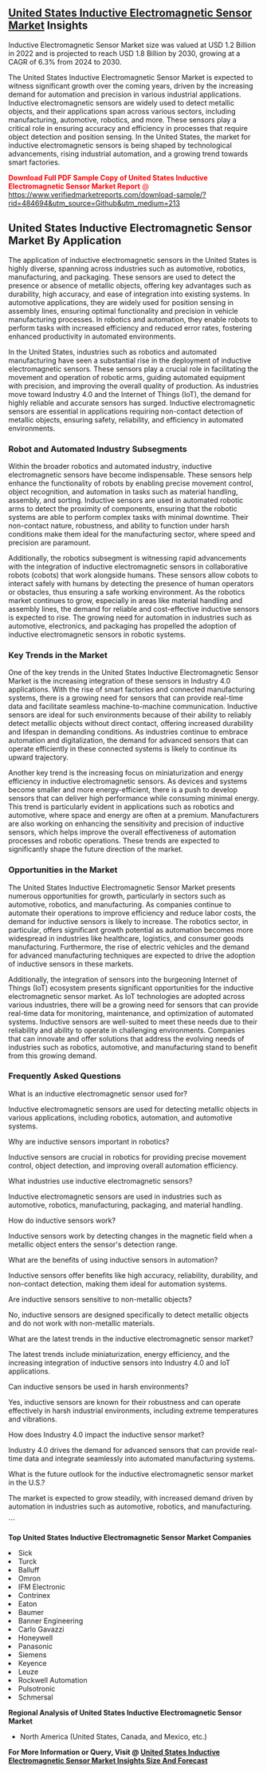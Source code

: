 <h2><a href="https://www.verifiedmarketreports.com/download-sample/?rid=484694&amp;utm_source=Github&amp;utm_medium=213" target="_blank">United States Inductive Electromagnetic Sensor Market</a> Insights</h2><p>Inductive Electromagnetic Sensor Market size was valued at USD 1.2 Billion in 2022 and is projected to reach USD 1.8 Billion by 2030, growing at a CAGR of 6.3% from 2024 to 2030.</p><p><p>The United States Inductive Electromagnetic Sensor Market is expected to witness significant growth over the coming years, driven by the increasing demand for automation and precision in various industrial applications. Inductive electromagnetic sensors are widely used to detect metallic objects, and their applications span across various sectors, including manufacturing, automotive, robotics, and more. These sensors play a critical role in ensuring accuracy and efficiency in processes that require object detection and position sensing. In the United States, the market for inductive electromagnetic sensors is being shaped by technological advancements, rising industrial automation, and a growing trend towards smart factories.</p><p><p><span class=""><span style="color: #ff0000;"><strong>Download Full PDF Sample Copy of United States Inductive Electromagnetic Sensor Market Report</strong> @ </span><a href="https://www.verifiedmarketreports.com/download-sample/?rid=484694&amp;utm_source=Github&amp;utm_medium=213" target="_blank">https://www.verifiedmarketreports.com/download-sample/?rid=484694&amp;utm_source=Github&amp;utm_medium=213</a></span></p></p><h2>United States Inductive Electromagnetic Sensor Market By Application</h2><p>The application of inductive electromagnetic sensors in the United States is highly diverse, spanning across industries such as automotive, robotics, manufacturing, and packaging. These sensors are used to detect the presence or absence of metallic objects, offering key advantages such as durability, high accuracy, and ease of integration into existing systems. In automotive applications, they are widely used for position sensing in assembly lines, ensuring optimal functionality and precision in vehicle manufacturing processes. In robotics and automation, they enable robots to perform tasks with increased efficiency and reduced error rates, fostering enhanced productivity in automated environments.</p><p>In the United States, industries such as robotics and automated manufacturing have seen a substantial rise in the deployment of inductive electromagnetic sensors. These sensors play a crucial role in facilitating the movement and operation of robotic arms, guiding automated equipment with precision, and improving the overall quality of production. As industries move toward Industry 4.0 and the Internet of Things (IoT), the demand for highly reliable and accurate sensors has surged. Inductive electromagnetic sensors are essential in applications requiring non-contact detection of metallic objects, ensuring safety, reliability, and efficiency in automated environments.</p><h3>Robot and Automated Industry Subsegments</h3><p>Within the broader robotics and automated industry, inductive electromagnetic sensors have become indispensable. These sensors help enhance the functionality of robots by enabling precise movement control, object recognition, and automation in tasks such as material handling, assembly, and sorting. Inductive sensors are used in automated robotic arms to detect the proximity of components, ensuring that the robotic systems are able to perform complex tasks with minimal downtime. Their non-contact nature, robustness, and ability to function under harsh conditions make them ideal for the manufacturing sector, where speed and precision are paramount.</p><p>Additionally, the robotics subsegment is witnessing rapid advancements with the integration of inductive electromagnetic sensors in collaborative robots (cobots) that work alongside humans. These sensors allow cobots to interact safely with humans by detecting the presence of human operators or obstacles, thus ensuring a safe working environment. As the robotics market continues to grow, especially in areas like material handling and assembly lines, the demand for reliable and cost-effective inductive sensors is expected to rise. The growing need for automation in industries such as automotive, electronics, and packaging has propelled the adoption of inductive electromagnetic sensors in robotic systems.</p><h3>Key Trends in the Market</h3><p>One of the key trends in the United States Inductive Electromagnetic Sensor Market is the increasing integration of these sensors in Industry 4.0 applications. With the rise of smart factories and connected manufacturing systems, there is a growing need for sensors that can provide real-time data and facilitate seamless machine-to-machine communication. Inductive sensors are ideal for such environments because of their ability to reliably detect metallic objects without direct contact, offering increased durability and lifespan in demanding conditions. As industries continue to embrace automation and digitalization, the demand for advanced sensors that can operate efficiently in these connected systems is likely to continue its upward trajectory.</p><p>Another key trend is the increasing focus on miniaturization and energy efficiency in inductive electromagnetic sensors. As devices and systems become smaller and more energy-efficient, there is a push to develop sensors that can deliver high performance while consuming minimal energy. This trend is particularly evident in applications such as robotics and automotive, where space and energy are often at a premium. Manufacturers are also working on enhancing the sensitivity and precision of inductive sensors, which helps improve the overall effectiveness of automation processes and robotic operations. These trends are expected to significantly shape the future direction of the market.</p><h3>Opportunities in the Market</h3><p>The United States Inductive Electromagnetic Sensor Market presents numerous opportunities for growth, particularly in sectors such as automotive, robotics, and manufacturing. As companies continue to automate their operations to improve efficiency and reduce labor costs, the demand for inductive sensors is likely to increase. The robotics sector, in particular, offers significant growth potential as automation becomes more widespread in industries like healthcare, logistics, and consumer goods manufacturing. Furthermore, the rise of electric vehicles and the demand for advanced manufacturing techniques are expected to drive the adoption of inductive sensors in these markets.</p><p>Additionally, the integration of sensors into the burgeoning Internet of Things (IoT) ecosystem presents significant opportunities for the inductive electromagnetic sensor market. As IoT technologies are adopted across various industries, there will be a growing need for sensors that can provide real-time data for monitoring, maintenance, and optimization of automated systems. Inductive sensors are well-suited to meet these needs due to their reliability and ability to operate in challenging environments. Companies that can innovate and offer solutions that address the evolving needs of industries such as robotics, automotive, and manufacturing stand to benefit from this growing demand.</p><h3>Frequently Asked Questions</h3><p>What is an inductive electromagnetic sensor used for?</p><p>Inductive electromagnetic sensors are used for detecting metallic objects in various applications, including robotics, automation, and automotive systems.</p><p>Why are inductive sensors important in robotics?</p><p>Inductive sensors are crucial in robotics for providing precise movement control, object detection, and improving overall automation efficiency.</p><p>What industries use inductive electromagnetic sensors?</p><p>Inductive electromagnetic sensors are used in industries such as automotive, robotics, manufacturing, packaging, and material handling.</p><p>How do inductive sensors work?</p><p>Inductive sensors work by detecting changes in the magnetic field when a metallic object enters the sensor's detection range.</p><p>What are the benefits of using inductive sensors in automation?</p><p>Inductive sensors offer benefits like high accuracy, reliability, durability, and non-contact detection, making them ideal for automation systems.</p><p>Are inductive sensors sensitive to non-metallic objects?</p><p>No, inductive sensors are designed specifically to detect metallic objects and do not work with non-metallic materials.</p><p>What are the latest trends in the inductive electromagnetic sensor market?</p><p>The latest trends include miniaturization, energy efficiency, and the increasing integration of inductive sensors into Industry 4.0 and IoT applications.</p><p>Can inductive sensors be used in harsh environments?</p><p>Yes, inductive sensors are known for their robustness and can operate effectively in harsh industrial environments, including extreme temperatures and vibrations.</p><p>How does Industry 4.0 impact the inductive sensor market?</p><p>Industry 4.0 drives the demand for advanced sensors that can provide real-time data and integrate seamlessly into automated manufacturing systems.</p><p>What is the future outlook for the inductive electromagnetic sensor market in the U.S.?</p><p>The market is expected to grow steadily, with increased demand driven by automation in industries such as automotive, robotics, and manufacturing.</p>```</p><p><strong>Top United States Inductive Electromagnetic Sensor Market Companies</strong></p><div data-test-id=""><p><li>Sick</li><li> Turck</li><li> Balluff</li><li> Omron</li><li> IFM Electronic</li><li> Contrinex</li><li> Eaton</li><li> Baumer</li><li> Banner Engineering</li><li> Carlo Gavazzi</li><li> Honeywell</li><li> Panasonic</li><li> Siemens</li><li> Keyence</li><li> Leuze</li><li> Rockwell Automation</li><li> Pulsotronic</li><li> Schmersal</li></p><div><strong>Regional Analysis of&nbsp;United States Inductive Electromagnetic Sensor Market</strong></div><ul><li dir="ltr"><p dir="ltr">North America&nbsp;(United States, Canada, and Mexico, etc.)</p></li></ul><p><strong>For More Information or Query, Visit @&nbsp;</strong><strong><a href="https://www.verifiedmarketreports.com/product/inductive-electromagnetic-sensor-market/?utm_source=Github&amp;utm_medium=213" target="_blank">United States Inductive Electromagnetic Sensor Market Insights Size And Forecast</a></strong></p></div>
